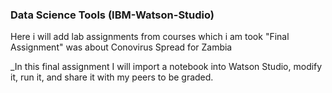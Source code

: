 ### Data Science Tools (IBM-Watson-Studio)
Here i will add lab assignments from courses which i am took 
"Final Assignment" was about Conovirus Spread for Zambia  

_In this final assignment I will import a notebook into Watson Studio, modify it, run it, and share it with my peers to be graded. 
